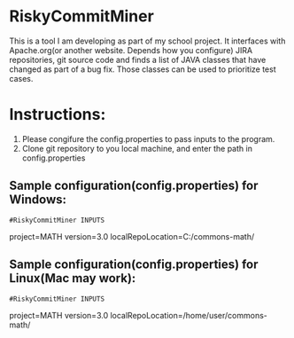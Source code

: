 # RiskyCommitMiner
This is a tool I am developing as part of my school project. It interfaces with Apache.org(or another website. Depends how you configure) JIRA repositories, git source code and finds a list of JAVA classes that have changed as part of a bug fix. Those classes can be used to prioritize test cases.

Instructions:
=============
1. Please congifure the config.properties to pass inputs to the program.
2. Clone git repository to you local machine, and enter the path in config.properties


Sample configuration(config.properties) for Windows:
--------------------------
    #RiskyCommitMiner INPUTS
project=MATH
version=3.0
localRepoLocation=C:/commons-math/


Sample configuration(config.properties) for Linux(Mac may work):
--------------------------------------
    #RiskyCommitMiner INPUTS
project=MATH
version=3.0
localRepoLocation=/home/user/commons-math/
